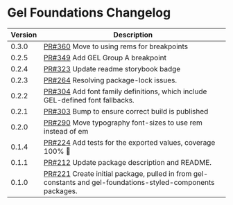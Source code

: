 # Gel Foundations Changelog

| Version | Description |
|---------|-------------|
| 0.3.0   | [PR#360](https://github.com/BBC/psammead/pull/360) Move to using rems for breakpoints |
| 0.2.5   | [PR#349](https://github.com/BBC/psammead/pull/349) Add GEL Group A breakpoint |
| 0.2.4   | [PR#323](https://github.com/BBC/psammead/pull/323) Update readme storybook badge |
| 0.2.3   | [PR#264](https://github.com/BBC/psammead/pull/319) Resolving package-lock issues. |
| 0.2.2   | [PR#304](https://github.com/BBC-News/psammead/pull/304) Add font family definitions, which include GEL-defined font fallbacks. |
| 0.2.1   | [PR#303](https://github.com/BBC-News/psammead/pull/303) Bump to ensure correct build is published |
| 0.2.0   | [PR#290](https://github.com/BBC-News/psammead/pull/290) Move typography font-sizes to use rem instead of em |
| 0.1.4   | [PR#224](https://github.com/BBC-News/psammead/pull/224) Add tests for the exported values, coverage 100% :tada: |
| 0.1.1   | [PR#212](https://github.com/BBC-News/psammead/pull/212) Update package description and README. |
| 0.1.0   | [PR#221](https://github.com/BBC-News/psammead/pull/221) Create initial package, pulled in from gel-constants and gel-foundations-styled-components packages. |

